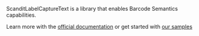 ScanditLabelCaptureText is a library that enables Barcode Semantics capabilities.

Learn more with the [official documentation](https://docs.scandit.com/) or get started with [our samples](https://github.com/Scandit/datacapture-flutter-samples)
